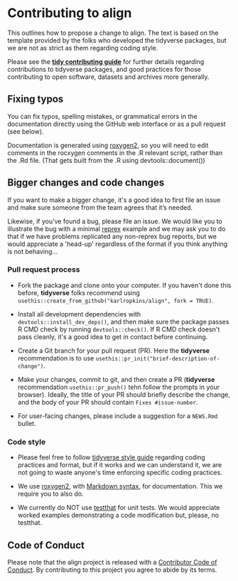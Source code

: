 # Contributing to **align**

This outlines how to propose a change to align. The text is based on the template provided by the folks who developed the tidyverse packages, but 
we are not as strict as them regarding coding style.

Please see the [**tidy contributing guide**](https://rstd.io/tidy-contrib) for further details regarding contributions to tidyverse packages, and 
good practices for those contributing to open software, datasets and archives more generally. 

## Fixing typos

You can fix typos, spelling mistakes, or grammatical errors in the documentation directly using the GitHub web interface or as a pull request (see below).

Documentation is generated using [roxygen2](https://roxygen2.r-lib.org/articles/roxygen2.html), so you will need to edit comments in the rocxygen comments 
in the .R relevant script, rather than the .Rd file. (That gets built from the .R using devtools::document())   

## Bigger changes and code changes

If you want to make a bigger change, it's a good idea to first file an issue and make sure someone from the team agrees that it’s needed. 

Likewise, if you’ve found a bug, please file an issue. We would like you to illustrate the bug with a minimal 
[reprex](https://www.tidyverse.org/help/#reprex) example and we may ask you to do that if we have problems replicated any non-reprex bug reports, but 
we would appreciate a 'head-up' regardless of the format if you think anything is not behaving...

### Pull request process

*   Fork the package and clone onto your computer. If you haven't done this before, **tidyverse** folks recommend using 
    `usethis::create_from_github("karlropkins/align", fork = TRUE)`.

*   Install all development dependencies with `devtools::install_dev_deps()`, and then make sure the package passes R CMD check by running `devtools::check()`. 
    If R CMD check doesn't pass cleanly, it's a good idea to get in contact before continuing. 

*   Create a Git branch for your pull request (PR). Here the **tidyverse** recommendation is to use `usethis::pr_init("brief-description-of-change")`.

*   Make your changes, commit to git, and then create a PR (**tidyverse** recommendation `usethis::pr_push()` tehn follow the prompts in your browser).
    Ideally, the title of your PR should briefly describe the change, and the body of your PR should contain `Fixes #issue-number`.

*   For user-facing changes, please include a suggestion for a `NEWS.Rmd` bullet. 

### Code style

*   Please feel free to follow [tidyverse style guide](https://style.tidyverse.org) regarding coding practices and format, but if it works and 
    we can understand it, we are not going to waste anyone's time enforcing specific coding practices.  

*   We use [roxygen2](https://cran.r-project.org/package=roxygen2), with [Markdown syntax](https://cran.r-project.org/web/packages/roxygen2/vignettes/rd-formatting.html), 
    for documentation. This we require you to also do.  

*   We currently do NOT use [testthat](https://cran.r-project.org/package=testthat) for unit tests. We would appreciate worked examples demonstrating a code modification 
    but, please, no testthat.  

## Code of Conduct

Please note that the align project is released with a
[Contributor Code of Conduct](CODE_OF_CONDUCT.md). By contributing to this
project you agree to abide by its terms.
